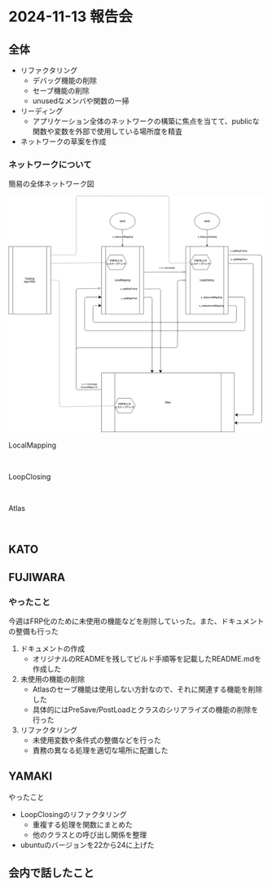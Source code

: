 # 2024-11-13 報告会

## 全体

- リファクタリング
  - デバッグ機能の削除
  - セーブ機能の削除
  - unusedなメンバや関数の一掃
- リーディング
  - アプリケーション全体のネットワークの構築に焦点を当てて、publicな関数や変数を外部で使用している場所度を精査
- ネットワークの草案を作成

### ネットワークについて

簡易の全体ネットワーク図

![](../images/orb-slam-network.png)

LocalMapping

![]()

LoopClosing

![]()

Atlas

![]()

## KATO

## FUJIWARA

### やったこと

今週はFRP化のために未使用の機能などを削除していった。また、ドキュメントの整備も行った

1. ドキュメントの作成
   - オリジナルのREADMEを残してビルド手順等を記載したREADME.mdを作成した
2. 未使用の機能の削除
   - Atlasのセーブ機能は使用しない方針なので、それに関連する機能を削除した
   - 具体的にはPreSave/PostLoadとクラスのシリアライズの機能の削除を行った
3. リファクタリング
   - 未使用変数や条件式の整備などを行った
   - 責務の異なる処理を適切な場所に配置した

## YAMAKI
やったこと
- LoopClosingのリファクタリング
    - 重複する処理を関数にまとめた
    - 他のクラスとの呼び出し関係を整理
- ubuntuのバージョンを22から24に上げた

## 会内で話したこと

